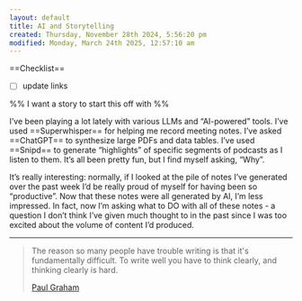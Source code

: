 ```yaml
---
layout: default
title: AI and Storytelling
created: Thursday, November 28th 2024, 5:56:20 pm
modified: Monday, March 24th 2025, 12:57:10 am
---
```


==Checklist==

- [ ] update links

%% I want a story to start this off with %%

I’ve been playing a lot lately with various LLMs and “AI-powered” tools. I’ve used ==Superwhisper== for helping me record meeting notes. I’ve asked ==ChatGPT== to synthesize large PDFs and data tables. I’ve used ==Snipd== to generate “highlights” of specific segments of podcasts as I listen to them. It’s all been pretty fun, but I find myself asking, “Why”.

It’s really interesting: normally, if I looked at the pile of notes I’ve generated over the past week I’d be really proud of myself for having been so “productive”. Now that these notes were all generated by AI, I’m less impressed. In fact, now I’m asking what to DO with all of these notes - a question I don’t think I’ve given much thought to in the past since I was too excited about the volume of content I’d produced.

---

> The reason so many people have trouble writing is that it's fundamentally difficult. To write well you have to think clearly, and thinking clearly is hard.
>
> [Paul Graham](https://paulgraham.com/writes.html)